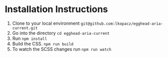 # Installation Instructions

1. Clone to your local environment `git@github.com:lkopacz/egghead-aria-current.git`
2. Go into the directory `cd egghead-aria-current`
3. Run `npm install`
4. Build the CSS. `npm run build`
5. To watch the SCSS changes run `npm run watch`
